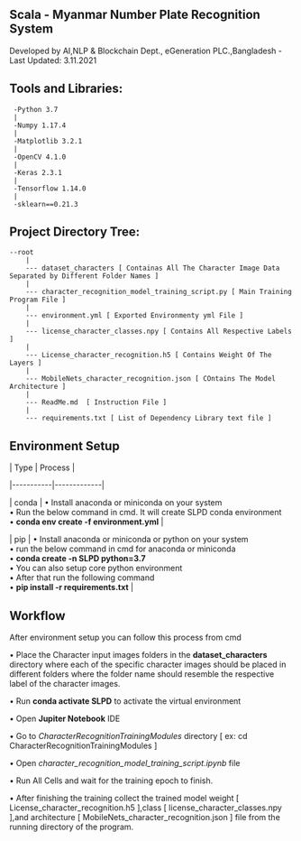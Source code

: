 ## Scala - Myanmar Number Plate Recognition System 

Developed by AI,NLP & Blockchain Dept., eGeneration PLC.,Bangladesh - Last Updated: 3.11.2021
	
	
## Tools and Libraries:

     -Python 3.7
	 |
     -Numpy 1.17.4
	 |
     -Matplotlib 3.2.1
	 |
     -OpenCV 4.1.0
	 |
	 -Keras 2.3.1
	 |
	 -Tensorflow 1.14.0
	 |
	 -sklearn==0.21.3


## Project Directory Tree:

	--root
		|
		--- dataset_characters [ Containas All The Character Image Data Separated by Different Folder Names ]
		|
		--- character_recognition_model_training_script.py [ Main Training Program File ]
		|
		--- environment.yml [ Exported Environmenty yml File ]
		|
		--- license_character_classes.npy [ Contains All Respective Labels ]
		|
		--- License_character_recognition.h5 [ Contains Weight Of The Layers ]
		|
		--- MobileNets_character_recognition.json [ COntains The Model Architecture ]
		| 
		--- ReadMe.md  [ Instruction File ]
		| 
		--- requirements.txt [ List of Dependency Library text file ]
	

## Environment Setup

| Type | Process |

|-----------|-------------|

| conda | • Install anaconda or miniconda on your system<br/> • Run the below command in cmd. It will create SLPD conda environment<br/> • **conda env create -f environment.yml** |

| pip | • Install anaconda or miniconda or python on your system<br/> • run the below command in cmd for anaconda or miniconda<br/> • **conda create -n SLPD python=3.7**<br/> • You can also setup core python environment<br/> • After that run the following command<br/> • **pip install -r requirements.txt** |
	
   
## Workflow

After environment setup you can follow this process from cmd<br/>

• Place the Character input images folders in the **dataset_characters** directory where each of the specific character images should be placed in different folders where the folder name should resemble the respective label of the character images.<br/>

• Run **conda activate SLPD** to activate the virtual environment<br/>

• Open **Jupiter Notebook** IDE<br/>

• Go to *CharacterRecognitionTrainingModules* directory [ ex: cd CharacterRecognitionTrainingModules ]<br/> 

• Open *character_recognition_model_training_script.ipynb* file<br/> 

• Run All Cells and wait for the training epoch to finish.<br/>

• After finishing the training collect the trained model weight [ License_character_recognition.h5 ],class [ license_character_classes.npy ],and architecture [ MobileNets_character_recognition.json ] file from the running directory of the program.<br/>









